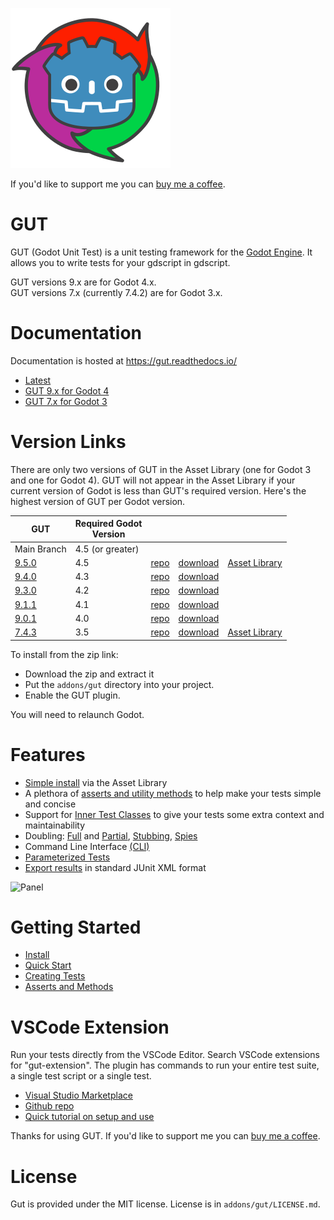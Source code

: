 ![gut logo](images/gut_logo_256x256.png)


If you'd like to support me you can [buy me a coffee](https://buymeacoffee.com/bitwes).

# GUT
GUT (Godot Unit Test) is a unit testing framework for the [Godot Engine](https://godotengine.org/).  It allows you to write tests for your gdscript in gdscript.

GUT versions 9.x are for Godot 4.x.<br>
GUT versions 7.x (currently 7.4.2) are for Godot 3.x.




# Documentation
Documentation is hosted at https://gut.readthedocs.io/
* [Latest](https://gut.readthedocs.io/en/latest)
* [GUT 9.x for Godot 4](https://gut.readthedocs.io/en/v9.5.0/Quick-Start.html)
* [GUT 7.x for Godot 3](https://gut.readthedocs.io/en/v7.4.2/Quick-Start.html)




# Version Links
There are only two versions of GUT in the Asset Library (one for Godot 3 and one for Godot 4).  GUT will not appear in the Asset Library if your current version of Godot is less than GUT's required version.  Here's the highest version of GUT per Godot version.

|GUT|Required Godot<br>Version||||
|-|-|-|-|-|
|Main Branch |4.5 (or greater)| | |
|[9.5.0](https://github.com/bitwes/Gut/releases/tag/v9.4.0)|4.5|[repo](https://github.com/bitwes/Gut/tree/v9.5.0)|[download](https://github.com/bitwes/Gut/archive/refs/tags/v9.5.0.zip)|[Asset Library](https://godotengine.org/asset-library/asset/1709)|
|[9.4.0](https://github.com/bitwes/Gut/releases/tag/v9.4.0)|4.3|[repo](https://github.com/bitwes/Gut/tree/v9.4.0)|[download](https://github.com/bitwes/Gut/archive/refs/tags/v9.4.0.zip)||
|[9.3.0](https://github.com/bitwes/Gut/releases/tag/v9.3.0)|4.2|[repo](https://github.com/bitwes/Gut/tree/v9.3.0)|[download](https://github.com/bitwes/Gut/archive/refs/tags/v9.3.0.zip)||
|[9.1.1](https://github.com/bitwes/Gut/releases/tag/v9.1.1)|4.1|[repo](https://github.com/bitwes/Gut/tree/v9.1.1)|[download](https://github.com/bitwes/Gut/archive/refs/tags/v9.1.1.zip)||
|[9.0.1](https://github.com/bitwes/Gut/releases/tag/v9.0.1)|4.0|[repo](https://github.com/bitwes/Gut/tree/v9.0.1)|[download](https://github.com/bitwes/Gut/archive/refs/tags/v9.0.1.zip)||
|[7.4.3](https://github.com/bitwes/Gut/releases/tag/v7.4.3)|3.5|[repo](https://github.com/bitwes/Gut/tree/v7.4.3)|[download](https://github.com/bitwes/Gut/archive/refs/tags/v7.4.3.zip)|[Asset Library](https://godotengine.org/asset-library/asset/54)|

To install from the zip link:
* Download the zip and extract it
* Put the `addons/gut` directory into your project.
* Enable the GUT plugin.

You will need to relaunch Godot.




# Features
* [Simple install](https://gut.readthedocs.io/en/latest/Install.html) via the Asset Library
* A plethora of [asserts and utility methods](https://gut.readthedocs.io/en/latest/Asserts-and-Methods.html) to help make your tests simple and concise
* Support for [Inner Test Classes](https://gut.readthedocs.io/en/latest/Inner-Test-Classes.html) to give your tests some extra context and maintainability
* Doubling:  [Full](https://gut.readthedocs.io/en/latest/Doubles.html) and [Partial](https://gut.readthedocs.io/en/latest/Partial-Doubles.html), [Stubbing](https://gut.readthedocs.io/en/latest/Stubbing.html), [Spies](https://gut.readthedocs.io/en/latest/Spies.html)
* Command Line Interface [(CLI)](https://gut.readthedocs.io/en/latest/Command-Line.html)
* [Parameterized Tests](https://gut.readthedocs.io/en/latest/Parameterized-Tests.html)
* [Export results](https://gut.readthedocs.io/en/latest/Export-Test-Results.html) in standard JUnit XML format

![Panel](https://gut.readthedocs.io/en/latest/_images/gut_panel.png)




# Getting Started
* [Install](https://gut.readthedocs.io/en/latest/Install.html)
* [Quick Start](https://gut.readthedocs.io/en/latest/Quick-Start.html)
* [Creating Tests](https://gut.readthedocs.io/en/latest/Creating-Tests.html)
* [Asserts and Methods](https://gut.readthedocs.io/en/latest/Asserts-and-Methods.html)




# VSCode Extension
Run your tests directly from the VSCode Editor.  Search VSCode extensions for "gut-extension".  The plugin has commands to run your entire test suite, a single test script or a single test.
* [Visual Studio Marketplace](https://marketplace.visualstudio.com/items?itemName=bitwes.gut-extension)
* [Github repo](https://github.com/bitwes/gut-extension)
* [Quick tutorial on setup and use](https://youtu.be/pqcA8A52CMs)


Thanks for using GUT.  If you'd like to support me you can [buy me a coffee](https://buymeacoffee.com/bitwes).

# License
Gut is provided under the MIT license.  License is in `addons/gut/LICENSE.md`.
